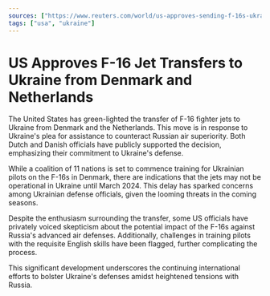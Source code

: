 ```yaml
---
sources: ["https://www.reuters.com/world/us-approves-sending-f-16s-ukraine-denmark-netherlands-2023-08-17/", "https://www.theguardian.com/world/2023/aug/18/us-reportedly-approves-sending-f-16-jets-to-ukraine-from-denmark-and-netherlands"]
tags: ["usa", "ukraine"]
---
```

# US Approves F-16 Jet Transfers to Ukraine from Denmark and Netherlands

The United States has green-lighted the transfer of F-16 fighter jets to Ukraine from Denmark and the Netherlands. This move is in response to Ukraine's plea for assistance to counteract Russian air superiority. Both Dutch and Danish officials have publicly supported the decision, emphasizing their commitment to Ukraine's defense.

While a coalition of 11 nations is set to commence training for Ukrainian pilots on the F-16s in Denmark, there are indications that the jets may not be operational in Ukraine until March 2024. This delay has sparked concerns among Ukrainian defense officials, given the looming threats in the coming seasons.

Despite the enthusiasm surrounding the transfer, some US officials have privately voiced skepticism about the potential impact of the F-16s against Russia's advanced air defenses. Additionally, challenges in training pilots with the requisite English skills have been flagged, further complicating the process.

This significant development underscores the continuing international efforts to bolster Ukraine's defenses amidst heightened tensions with Russia.